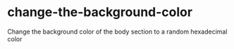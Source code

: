# change-the-background-color
Change the background color of the body section to a random hexadecimal color
